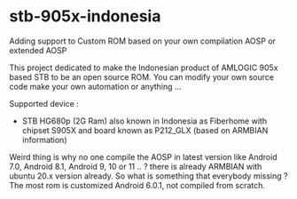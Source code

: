 # stb-905x-indonesia
Adding support to Custom ROM based on your own compilation AOSP or extended AOSP

This project dedicated to make the Indonesian product of AMLOGIC 905x based STB to be an open source ROM. You can modify your own source code make your own automation or anything ...

Supported device :

- STB HG680p (2G Ram) also known in Indonesia as Fiberhome with chipset S905X and board known as P212_GLX (based on ARMBIAN information)


Weird thing is why no one compile the AOSP in latest version like Android 7.0, Android 8.1, Android 9, 10 or 11 .. ?
there is already ARMBIAN with ubuntu 20.x version already. So what is something that everybody missing ? The most rom is customized Android 6.0.1, not compiled from scratch.

